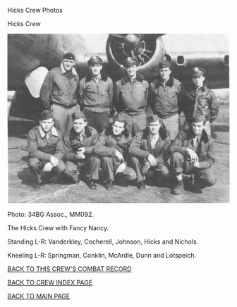 
Hicks Crew Photos






 




Hicks Crew  
  

![](Hicks.jpg)  

Photo: 34BG Assoc., MM092.  

The Hicks Crew with Fancy Nancy.  

Standing L-R: Vanderkley, Cocherell, Johnson, Hicks and Nichols.  

Kneeling L-R: Springman, Conklin, McArdle, Dunn and Lotspeich.  
  

[BACK TO THIS CREW'S COMBAT RECORD](crews/Hicks.md)  

[BACK TO CREW INDEX PAGE](000crews.md)  

[BACK TO MAIN PAGE](index.html)


